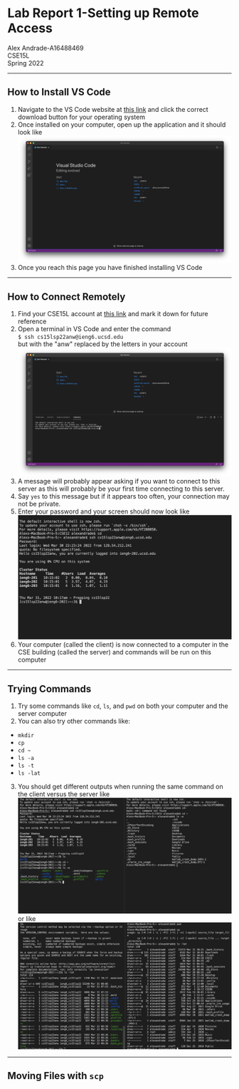 # Lab Report 1-Setting up Remote Access
Alex Andrade-A16488469  
CSE15L  
Spring 2022

---

## How to Install VS Code 
1. Navigate to the VS Code website at [this link](https://code.visualstudio.com/) and click the correct download button for your operating system
2. Once installed on your computer, open up the application and it should look like ![this](Screenshots/VS_Code_1.png)
3. Once you reach this page you have finished installing VS Code
---
## How to Connect Remotely 
1. Find your CSE15L account at [this link](https://sdacs.ucsd.edu/~icc/index.php) and mark it down for future reference
2. Open a terminal in VS Code and enter the command     
`$ ssh cs15lsp22anw@ieng6.ucsd.edu`                           
but with the "anw" replaced by the letters in your account
![example](Screenshots/Terminal_1.png)
3. A message will probably appear asking if you want to connect to this server as this will probably be your first time connecting to this server.
4. Say `yes` to this message but if it appears too often, your connection may not be private.
5. Enter your password and your screen should now look like ![this](Screenshots/Login_1.png)
6. Your computer (called the client) is now connected to a computer in the CSE building (called the server) and commands will be run on this computer
---
## Trying Commands
1. Try some commands like `cd`, `ls`, and `pwd` on both your computer and the server computer
2. You can also try other commands like:
* `mkdir`
* `cp`
* `cd ~`
* `ls -a`
* `ls -t`
* `ls -lat`
3. You should get different outputs when running the same command on the client versus the server like ![this](Screenshots/Command_1.png) or like ![this](Screenshots/Command_2.png)
---
## Moving Files with `scp`
